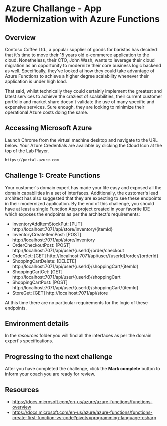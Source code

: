 # Azure Challange - App Modernization with Azure Functions

## Overview

Contoso Coffee Ltd., a popular supplier of goods for baristas has decided that it's time to move their 15 years old e-commerce application to the cloud. Nonetheless, their CTO, John Wash, wants to leverage their cloud migration as an opportunity to modernize their core business logic backend as well. Specifically, they've looked at how they could take advantage of Azure Functions to achieve a higher degree scalability whenever their application is under high load.

That said, whilst technically they could certainly implement the greatest and latest services to achieve the craziest of scalabilities, their current customer portfolio and market share doesn't validate the use of many specific and expensive services. Sure enough, they are looking to minimize their operational Azure costs doing the same.

## Accessing Microsoft Azure

Launch Chrome from the virtual machine desktop and navigate to the URL below. Your Azure Credentials are available by clicking the Cloud Icon at the top of the Lab Player.

```sh
https://portal.azure.com
```

## Challenge 1: Create Functions

Your customer's domain expert has made your life easy and exposed all the domain capabilities in a set of interfaces. Additionally, the customer's lead architect has also suggested that they are expecting to see these endpoints in their modernized application.
By the end of this challenge, you should have at least a single Function App project created in your favorite IDE which exposes the endpoints as per the architect's requirements:

- InventoryAddItemStockPut: [PUT] http://localhost:7071/api/store/inventory/{itemId}
- InventoryCreateItemPost: [POST] http://localhost:7071/api/store/inventory
- OrderCheckoutPost: [POST] http://localhost:7071/api/user/{userId}/order/checkout
- OrderGet: [GET] http://localhost:7071/api/user/{userId}/order/{orderId}
- ShoppingCartDelete: [DELETE] http://localhost:7071/api/user/{userId}/shoppingCart/{itemId}
- ShoppingCartGet: [GET] http://localhost:7071/api/user/{userId}/shoppingCart
- ShoppingCartPost: [POST] http://localhost:7071/api/user/{userId}/shoppingCart/{itemId}
- StoreGet: [GET] http://localhost:7071/api/store

At this time there are no particular requirements for the logic of these endpoints.

## Environment details

In the *resources* folder you will find all the interfaces as per the domain expert's specifications.

## Progressing to the next challenge

After you have completed the challenge, click the **Mark complete** button to inform your coach you are ready for review.

## Resources
- https://docs.microsoft.com/en-us/azure/azure-functions/functions-overview
- https://docs.microsoft.com/en-us/azure/azure-functions/functions-create-first-function-vs-code?pivots=programming-language-csharp